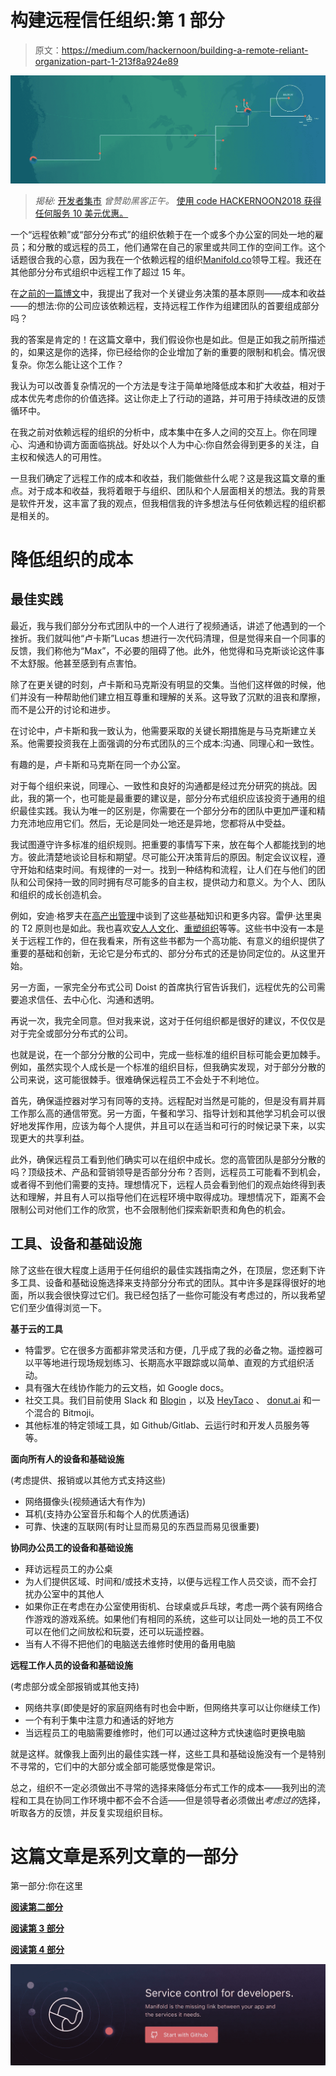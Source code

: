 # 构建远程信任组织:第 1 部分

> 原文：<https://medium.com/hackernoon/building-a-remote-reliant-organization-part-1-213f8a924e89>

![](img/32db729b311863775bd77b26cebe3875.png)

> *揭秘:* [开发者集市](https://goo.gl/BtueKD) *曾赞助黑客正午。* [使用 code HACKERNOON2018 获得任何服务 10 美元优惠。](https://goo.gl/BtueKD)

一个“远程依赖”或“部分分布式”的组织依赖于在一个或多个办公室的同处一地的雇员；和分散的或远程的员工，他们通常在自己的家里或共同工作的空间工作。这个话题很合我的心意，因为我在一个依赖远程的组织[Manifold.co](https://goo.gl/BtueKD)领导工程。我还在其他部分分布式组织中远程工作了超过 15 年。

在[之前的一篇博文](https://blog.manifold.co/the-costs-and-benefits-of-distributed-teams-8670d934998b)中，我提出了我对一个关键业务决策的基本原则——成本和收益——的想法:你的公司应该依赖远程，支持远程工作作为组建团队的首要组成部分吗？

我的答案是肯定的！在这篇文章中，我们假设你也是如此。但是正如我之前所描述的，如果这是你的选择，你已经给你的企业增加了新的重要的限制和机会。情况很复杂。你怎么能让这个工作？

我认为可以改善复杂情况的一个方法是专注于简单地降低成本和扩大收益，相对于成本优先考虑你的价值选择。这让你走上了行动的道路，并可用于持续改进的反馈循环中。

在我之前对依赖远程的组织的分析中，成本集中在多人之间的交互上。你在同理心、沟通和协调方面面临挑战。好处以个人为中心:你自然会得到更多的关注，自主权和候选人的可用性。

一旦我们确定了远程工作的成本和收益，我们能做些什么呢？这是我这篇文章的重点。对于成本和收益，我将着眼于与组织、团队和个人层面相关的想法。我的背景是软件开发，这丰富了我的观点，但我相信我的许多想法与任何依赖远程的组织都是相关的。

# 降低组织的成本

## 最佳实践

最近，我与我们部分分布式团队中的一个人进行了视频通话，讲述了他遇到的一个挫折。我们就叫他“卢卡斯”Lucas 想进行一次代码清理，但是觉得来自一个同事的反馈，我们称他为“Max”，不必要的阻碍了他。此外，他觉得和马克斯谈论这件事不太舒服。他甚至感到有点害怕。

除了在更关键的时刻，卢卡斯和马克斯没有明显的交集。当他们这样做的时候，他们并没有一种帮助他们建立相互尊重和理解的关系。这导致了沉默的沮丧和摩擦，而不是公开的讨论和进步。

在讨论中，卢卡斯和我一致认为，他需要采取的关键长期措施是与马克斯建立关系。他需要投资我在上面强调的分布式团队的三个成本:沟通、同理心和一致性。

有趣的是，卢卡斯和马克斯在同一个办公室。

对于每个组织来说，同理心、一致性和良好的沟通都是经过充分研究的挑战。因此，我的第一个，也可能是最重要的建议是，部分分布式组织应该投资于通用的组织最佳实践。我认为唯一的区别是，你需要在一个部分分布的团队中更加严谨和精力充沛地应用它们。然后，无论是同处一地还是异地，您都将从中受益。

我试图遵守许多标准的组织规则。把重要的事情写下来，放在每个人都能找到的地方。彼此清楚地谈论目标和期望。尽可能公开决策背后的原因。制定会议议程，遵守开始和结束时间。有规律的一对一。找到一种结构和流程，让人们在与他们的团队和公司保持一致的同时拥有尽可能多的自主权，提供动力和意义。为个人、团队和组织的成长创造机会。

例如，安迪·格罗夫在[高产出管理](/@iantien/top-takeaways-from-andy-grove-s-high-output-management-2e0ecfb1ea63)中谈到了这些基础知识和更多内容。雷伊·达里奥的 T2 原则也是如此。我也喜欢[安人人文化](https://www.goodreads.com/book/show/25159550-an-everyone-culture)、[重塑组织](https://www.goodreads.com/book/show/20787425-reinventing-organizations?ac=1&from_search=true)等等。这些书中没有一本是关于远程工作的，但在我看来，所有这些书都为一个高功能、有意义的组织提供了重要的基础和创新，无论它是分布式的、部分分布式的还是协同定位的。从这里开始。

另一方面，一家完全分布式公司 Doist 的首席执行官告诉我们，远程优先的公司需要追求信任、去中心化、沟通和透明。

再说一次，我完全同意。但对我来说，这对于任何组织都是很好的建议，不仅仅是对于完全或部分分布式的公司。

也就是说，在一个部分分散的公司中，完成一些标准的组织目标可能会更加棘手。例如，虽然实现个人成长是一个标准的组织目标，但我确实发现，对于部分分散的公司来说，这可能很棘手。很难确保远程员工不会处于不利地位。

首先，确保遥控器对学习有同等的支持。远程配对当然是可能的，但是没有肩并肩工作那么高的通信带宽。另一方面，午餐和学习、指导计划和其他学习机会可以很好地发挥作用，应该为每个人提供，并且可以在适当和可行的时候记录下来，以实现更大的共享利益。

此外，确保远程员工看到他们确实可以在组织中成长。您的高管团队是部分分散的吗？顶级技术、产品和营销领导是否部分分布？否则，远程员工可能看不到机会，或者得不到他们需要的支持。理想情况下，远程人员会看到他们的观点始终得到表达和理解，并且有人可以指导他们在远程环境中取得成功。理想情况下，距离不会限制公司对他们工作的欣赏，也不会限制他们探索新职责和角色的机会。

## 工具、设备和基础设施

除了这些在很大程度上适用于任何组织的最佳实践指南之外，在顶层，您还剩下许多工具、设备和基础设施选择来支持部分分布式的团队。其中许多是踩得很好的地面，所以我会很快穿过它们。我已经包括了一些你可能没有考虑过的，所以我希望它们至少值得浏览一下。

**基于云的工具**

*   特雷罗。它在很多方面都非常灵活和方便，几乎成了我的必备之物。遥控器可以平等地进行现场规划练习、长期高水平跟踪或以简单、直观的方式组织活动。
*   具有强大在线协作能力的云文档，如 Google docs。
*   社交工具。我们目前使用 Slack 和 [Blogin](https://blogin.co/) ，以及 [HeyTaco](https://www.heytaco.chat/) 、 [donut.ai](https://www.donut.ai/) 和一个混合的 Bitmoji。
*   其他标准的特定领域工具，如 Github/Gitlab、云运行时和开发人员服务等等。

**面向所有人的设备和基础设施**

(考虑提供、报销或以其他方式支持这些)

*   网络摄像头(视频通话大有作为)
*   耳机(支持办公室音乐和每个人的优质通话)
*   可靠、快速的互联网(有时让显而易见的东西显而易见很重要)

**协同办公员工的设备和基础设施**

*   拜访远程员工的办公桌
*   为人们提供区域、时间和/或技术支持，以便与远程工作人员交谈，而不会打扰办公室中的其他人
*   如果你正在考虑在办公室使用街机、台球桌或乒乓球，考虑一两个装有网络合作游戏的游戏系统。如果他们有相同的系统，这些可以让同处一地的员工不仅可以在他们之间放松和玩耍，还可以玩遥控器。
*   当有人不得不把他们的电脑送去维修时使用的备用电脑

**远程工作人员的设备和基础设施**

(考虑部分或全部报销或其他支持)

*   网络共享(即使是好的家庭网络有时也会中断，但网络共享可以让你继续工作)
*   一个有利于集中注意力和通话的好地方
*   当远程员工的电脑需要维修时，他们可以通过这种方式快速临时更换电脑

就是这样。就像我上面列出的最佳实践一样，这些工具和基础设施没有一个是特别不寻常的，它们中的大部分或全部可能感觉像是常识。

总之，组织不一定必须做出不寻常的选择来降低分布式工作的成本——我列出的流程和工具在协同工作环境中都不会不合适——但是领导者必须做出*考虑过的*选择，听取各方的反馈，并反复实现组织目标。

# 这篇文章是系列文章的一部分

第一部分:你在这里

[**阅读第二部分**](https://blog.manifold.co/building-a-remote-reliant-organization-part-2-bbf1cd333210)

[**阅读第 3 部分**](https://blog.manifold.co/building-a-remote-reliant-organization-part-3-220a513c26a6)

[**阅读第 4 部分**](https://blog.manifold.co/building-a-remote-reliant-organization-part-4-67aeb9108c7a)

[![](img/fd62d36f8305fd5173d26bb590059fac.png)](https://goo.gl/BtueKD)